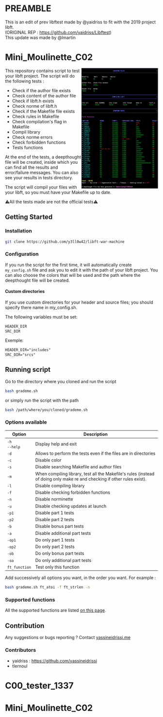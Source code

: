 # PREAMBLE
This is an edit of prev libftest made by @yaidriss to fit with the 2019 project libft. <br/>
(ORIGINAL REP : https://github.com/yaidriss/Libftest) <br/>
This update was made by @lmartin <br/>

# Mini_Moulinette_C02
<img align="right" src="./srcs/img_readme.png" width="50%"/>
This repository contains script to test your libft project.
The script will do the following tests :

- Check if the author file exists
- Check content of the author file
- Check if libft.h exists
- Check norme of libft.h
- Check if the Makefile file exists
- Check rules in Makefile
- Check compilation's flag in Makefile
- Compil library
- Check norme errors
- Check forbidden functions
- Tests functions

At the end of the tests, a deepthought file will be created, inside which you
can find all the results and error/failure messages. You can also see your
results in tests directory.

The script will compil your files with your libft, so you must have your
Makefile up to date.

:warning:All the tests made are not the official tests:warning:

## Getting Started

### Installation

```bash
git clone https://github.com/y3ll0w42/libft-war-machine
```

### Configuration

If you run the script for the first time, it will automatically create
`my_config.sh` file and ask you to edit it with the path of your libft
project.
You can also choose the colors that will be used and the path where the
deepthought file will be created.

#### Custom directories

If you use custom directories for your header and source files; you should specify there name in my_config.sh.

The following variables must be set:
```
HEADER_DIR
SRC_DIR
```
Exemple:
```
HEADER_DIR="includes"
SRC_DIR="srcs"
```


## Running script

Go to the directory where you cloned and run the script
```bash
bash grademe.sh
```
or simply run the script with the path
```bash
bash /path/where/you/cloned/grademe.sh
```

### Options available
| Option | Description |
| --- | --- |
| `-h`<br />`--help` | Display help and exit |
| `-d` | Allows to perform the tests even if the files are in directories |
| `-c` | Disable color |
| `-s` | Disable searching Makefile and author files |
| `-m` | When compiling library, test all the Makefile's rules (instead of doing only make re and checking if other rules exist). |
| `-l` | Disable compiling library |
| `-f` | Disable checking forbidden functions |
| `-n` | Disable norminette |
| `-u` | Disable checking updates at launch |
| `-p1` | Disable part 1 tests |
| `-p2` | Disable part 2 tests |
| `-b`| Disable bonus part tests |
| `-a` | Disable additional part tests |
| `-op1`| Do only part 1 tests |
| `-op2`| Do only part 2 tests |
| `-ob` | Do only bonus part tests |
| `-oa` | Do only additional part tests |
| `ft_function` | Test only this function |

Add successively all options you want, in the order you want.
For example :
```bash
bash grademe.sh ft_atoi -f ft_strlen -n
```

### Supported functions
All the supported functions are listed [on this page](https://github.com/y3ll0w42/libft-war-machine/blob/master/supported_functions.md).
## Contribution

Any suggestions or bugs reporting ?
Contact [yassineidrissi.me](yassineidrissi.me)

### Contributors
- yaidriss : https://github.com/yassineidrissi
- tlernoul
# C00_tester_1337
# Mini_Moulinette_C02
